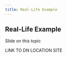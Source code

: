 ```yaml
---
title: Real-Life Example
---
```


## Real-Life Example

Slide on this topic

LINK TO DN LOCATION SITE